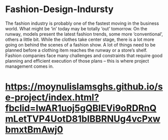 # Fashion-Design-Indursty
The fashion industry is probably one of the fastest moving in the business world. What might be ‘in’ today may be totally ‘out’ tomorrow. On the runway, models present the latest fashion trends, some more ‘conventional’, others a little bit. While the clothes take center stage, there is a lot more going on behind the scenes of a fashion show. A lot of things need to be planned before a clothing item reaches the runway or a store’s shelf. Fashion companies face many challenges and constraints that require good planning and efficient execution of those plans – this is where project management comes in.
# https://moynulislamsghs.github.io/se-project/index.html?fbclid=IwAR1uoj5gQBIEVi9oRDRnQmLetTVP4UotD81bIBBRNUg4vcPxwbmxtBmAwj0
